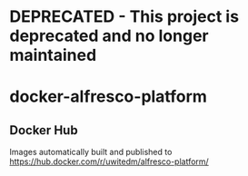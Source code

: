 # DEPRECATED - This project is deprecated and no longer maintained 

# docker-alfresco-platform

## Docker Hub
Images automatically built and published to
https://hub.docker.com/r/uwitedm/alfresco-platform/
